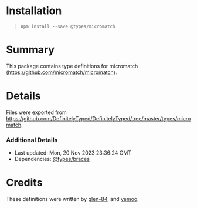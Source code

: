 # Installation
> `npm install --save @types/micromatch`

# Summary
This package contains type definitions for micromatch (https://github.com/micromatch/micromatch).

# Details
Files were exported from https://github.com/DefinitelyTyped/DefinitelyTyped/tree/master/types/micromatch.

### Additional Details
 * Last updated: Mon, 20 Nov 2023 23:36:24 GMT
 * Dependencies: [@types/braces](https://npmjs.com/package/@types/braces)

# Credits
These definitions were written by [glen-84](https://github.com/glen-84), and [vemoo](https://github.com/vemoo).

